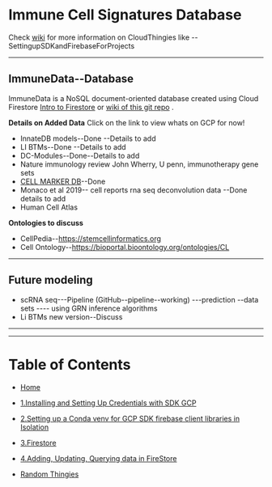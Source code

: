 # Immune Cell Signatures Database

Check [wiki](https://github.com/amnahsiddiqa/GCPFirebase_ImmuneCellSignaturesDatabase/wiki) for more information 
on CloudThingies like --SettingupSDKandFirebaseForProjects
***
## ImmuneData--Database
ImmuneData is a NoSQL document-oriented database created using Cloud Firestore [Intro to Firestore](https://firebase.google.com/docs/firestore) or [wiki of this git repo](https://github.com/amnahsiddiqa/GCPFirebase_ImmuneCellSignaturesDatabase/wiki) .

**Details on Added Data**
Click on the link to view whats on GCP for now!
* InnateDB models--Done --Details to add
* LI BTMs--Done --Details to add
* DC-Modules--Done--Details to add
* Nature immunology review John Wherry, U penn,  immunotherapy gene sets
* [CELL MARKER DB](https://github.com/amnahsiddiqa/GCPFirebase_ImmuneCellSignaturesDatabase/wiki/CellMarker_Data)--Done
* Monaco et al 2019-- cell reports rna seq deconvolution data --Done details to add
* Human Cell Atlas

**Ontologies to discuss**

* CellPedia--https://stemcellinformatics.org
* Cell Ontology--https://bioportal.bioontology.org/ontologies/CL

***
## Future modeling

*  scRNA seq---Pipeline (GitHub--pipeline--working) ---prediction --data sets ---- using GRN inference algorithms 
* Li BTMs new version--Discuss

***

***
# Table of Contents
* [Home](https://github.com/amnahsiddiqa/GCPFirebase_ImmuneCellSignaturesDatabase/wiki)

* [1.Installing and Setting Up Credentials with SDK GCP](https://github.com/amnahsiddiqa/GCPFirebase_ImmuneCellSignaturesDatabase/wiki/1.Installing-and-Setting-Up-Credentials-with-SDK-GCP)

* [2.Setting up a Conda venv for GCP SDK firebase client libraries in Isolation](https://github.com/amnahsiddiqa/GCPFirebase_ImmuneCellSignaturesDatabase/wiki/2.Setting-up-a-Conda-venv-for-GCP-SDK-firebase-client-libraries-in-Isolation)

* [3.Firestore](https://github.com/amnahsiddiqa/GCPFirebase_ImmuneCellSignaturesDatabase/wiki/3.Firestore)

* [4.Adding, Updating, Querying data in FireStore](https://github.com/amnahsiddiqa/GCPFirebase_ImmuneCellSignaturesDatabase/wiki/4.Adding,-Updating,-Querying-data-in-FireStore)

* [Random Thingies](https://github.com/amnahsiddiqa/GCPFirebase_ImmuneCellSignaturesDatabase/wiki/Random-Thingies)


